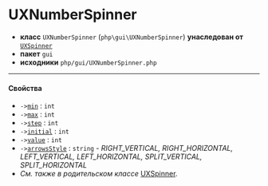 # UXNumberSpinner

- **класс** `UXNumberSpinner` (`php\gui\UXNumberSpinner`) **унаследован от** [`UXSpinner`](https://github.com/jphp-compiler/jphp/blob/master/exts/jphp-gui-ext/api-docs/classes/php/gui/UXSpinner.ru.md)
- **пакет** `gui`
- **исходники** `php/gui/UXNumberSpinner.php`

---

#### Свойства

- `->`[`min`](#prop-min) : `int`
- `->`[`max`](#prop-max) : `int`
- `->`[`step`](#prop-step) : `int`
- `->`[`initial`](#prop-initial) : `int`
- `->`[`value`](#prop-value) : `int`
- `->`[`arrowsStyle`](#prop-arrowsstyle) : `string` - _RIGHT_VERTICAL, RIGHT_HORIZONTAL, LEFT_VERTICAL, LEFT_HORIZONTAL, SPLIT_VERTICAL, SPLIT_HORIZONTAL_
- *См. также в родительском классе* [UXSpinner](https://github.com/jphp-compiler/jphp/blob/master/exts/jphp-gui-ext/api-docs/classes/php/gui/UXSpinner.ru.md).